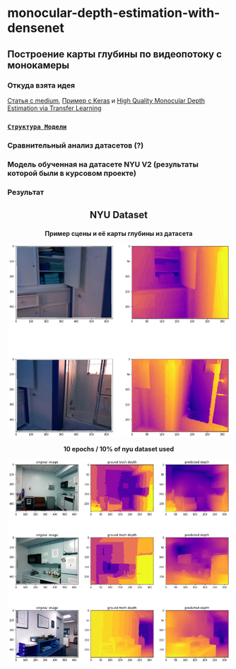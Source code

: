 # monocular-depth-estimation-with-densenet
## Построение карты глубины по видеопотоку с монокамеры
### Откуда взята идея
[Статья с medium](https://medium.com/mlearning-ai/monocular-depth-estimation-using-u-net-6f149fc34077), [Пример с Keras](https://keras.io/examples/vision/depth_estimation/) и [High Quality Monocular Depth Estimation via Transfer Learning](https://arxiv.org/pdf/1812.11941.pdf)

### [`Структура Модели`](https://github.com/vetasavitskaya/monocular-depth-estimation-with-densenet/blob/main/results/images/model_view.png)
### Сравнительный анализ датасетов (?)

### Модель обученная на датасете NYU V2 (результаты которой были в курсовом проекте)
### Результат
## <p align="center">NYU Dataset</p>
**<p align="center">Пример сцены и её карты глубины из датасета</p>**
**<p align="center">![](https://github.com/vetasavitskaya/monocular-depth-estimation-with-densenet/blob/main/results/images/example.png)</p>**

**<p align="center">10 epochs / 10% of nyu dataset used</p>**

![*NYU Dataset Results*](https://github.com/vetasavitskaya/monocular-depth-estimation-with-densenet/blob/main/results/images/results_10_pct_10_epochs/results_10_pct_10_epochs.png)
